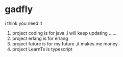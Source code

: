 # gadfly
i think you need it
1. project coding is for java ,i will keep updating ......
2. project erlang is for erlang 
3. project future is for my future ,it makes me money
4. project LearnTs is typescript